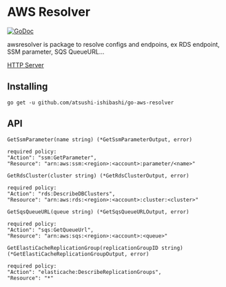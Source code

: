 # AWS Resolver
[![GoDoc](https://godoc.org/github.com/atsushi-ishibashi/go-aws-resolver?status.svg)](https://godoc.org/github.com/atsushi-ishibashi/go-aws-resolver)

awsresolver is package to resolve configs and endpoins, ex RDS endpoint, SSM parameter, SQS QueueURL...

[HTTP Server](server/README.md)
## Installing
```
go get -u github.com/atsushi-ishibashi/go-aws-resolver
```

## API
```
GetSsmParameter(name string) (*GetSsmParameterOutput, error)

required policy:
"Action": "ssm:GetParameter",
"Resource": "arn:aws:ssm:<region>:<account>:parameter/<name>"
```
```
GetRdsCluster(cluster string) (*GetRdsClusterOutput, error)

required policy:
"Action": "rds:DescribeDBClusters",
"Resource": "arn:aws:rds:<region>:<account>:cluster:<cluster>"
```
```
GetSqsQueueURL(queue string) (*GetSqsQueueURLOutput, error)

required policy:
"Action": "sqs:GetQueueUrl",
"Resource": "arn:aws:sqs:<region>:<account>:<queue>"
```
```
GetElastiCacheReplicationGroup(replicationGroupID string) (*GetElastiCacheReplicationGroupOutput, error)

required policy:
"Action": "elasticache:DescribeReplicationGroups",
"Resource": "*"
```
